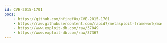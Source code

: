 ```yaml
---
id: CVE-2015-1701
pocs:
    - https://github.com/hfiref0x/CVE-2015-1701
    - https://raw.githubusercontent.com/rapid7/metasploit-framework/master/modules/exploits/windows/local/ms15_051_client_copy_image.rb
    - https://www.exploit-db.com/raw/37049
    - https://www.exploit-db.com/raw/37367
---
```

